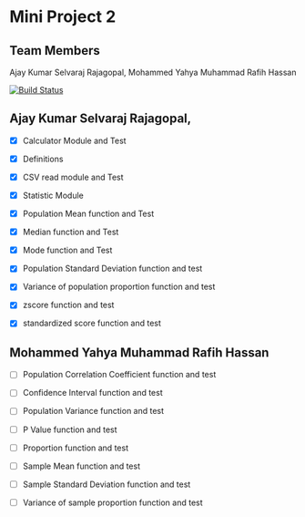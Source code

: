 # Mini Project 2

## Team Members

Ajay Kumar Selvaraj Rajagopal, Mohammed Yahya Muhammad Rafih Hassan 

[![Build Status](https://travis-ci.org/as4235/project2.svg?branch=master)](https://travis-ci.org/as4235/project2)

## Ajay Kumar Selvaraj Rajagopal,

- [x] Calculator Module and Test

- [x] Definitions

- [x] CSV read module and Test

- [x] Statistic Module

- [x] Population Mean function and Test

- [x] Median function and Test

- [x] Mode function and Test

- [x] Population Standard Deviation function and test

- [x] Variance of population proportion function and test

- [x] zscore function and test

- [x] standardized score function and test

## Mohammed Yahya Muhammad Rafih Hassan

- [ ] Population Correlation Coefficient function and test

- [ ] Confidence Interval function and test

- [ ] Population Variance function and test

- [ ] P Value function and test

- [ ] Proportion function and test

- [ ] Sample Mean function and test

- [ ] Sample Standard Deviation function and test

- [ ] Variance of sample proportion function and test
